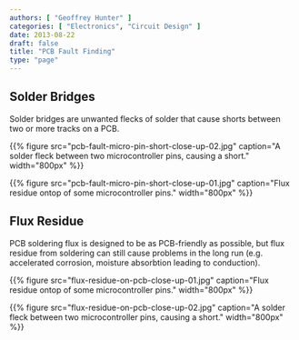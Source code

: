 ```yaml
---
authors: [ "Geoffrey Hunter" ]
categories: [ "Electronics", "Circuit Design" ]
date: 2013-08-22
draft: false
title: "PCB Fault Finding"
type: "page"
---
```


## Solder Bridges

Solder bridges are unwanted flecks of solder that cause shorts between two or more tracks on a PCB.

{{% figure src="pcb-fault-micro-pin-short-close-up-02.jpg" caption="A solder fleck between two microcontroller pins, causing a short."  width="800px" %}}

{{% figure src="pcb-fault-micro-pin-short-close-up-01.jpg" caption="Flux residue ontop of some microcontroller pins."  width="800px" %}}


## Flux Residue

PCB soldering flux is designed to be as PCB-friendly as possible, but flux residue from soldering can still cause problems in the long run (e.g. accelerated corrosion, moisture absorbtion leading to conduction).

{{% figure src="flux-residue-on-pcb-close-up-01.jpg" caption="Flux residue ontop of some microcontroller pins."  width="800px" %}}

{{% figure src="flux-residue-on-pcb-close-up-02.jpg" caption="A solder fleck between two microcontroller pins, causing a short."  width="800px" %}}
